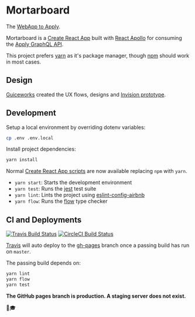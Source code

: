 # Mortarboard
The [WebApp to Apply][app].

Mortarboard is a [Create React App][cra] built with [React Apollo][apollo] for
consuming the [Apply GraphQL API][api].

This project prefers [yarn][yarn] as it's package manager, though [npm][npm]
should work in most cases.

## Design
[Guiceworks][guiceworks] created the UX flows, designs and [Invision prototype][prototype].

## Development
Setup a local environment by overriding dotenv variables:

```sh
cp .env .env.local
```

Install project dependencies:

```sh
yarn install
```

Normal [Create React App scripts][cra_scripts] are now available replacing `npm`
with `yarn`.

* `yarn start`: Starts the development environment
* `yarn test`: Runs the [jest][jest] test suite
* `yarn lint`: Lints the project using [eslint-config-airbnb][airbnb]
* `yarn flow`: Runs the [flow][flow] type checker

## CI and Deployments
[![Travis Build Status](https://travis-ci.org/turingschool/apply-webapp.svg?branch=master)](https://travis-ci.org/turingschool/apply-webapp)
[![CircleCI Build Status](https://circleci.com/gh/turingschool/apply-webapp/tree/master.svg?style=svg)](https://circleci.com/gh/turingschool/apply-webapp/tree/master)

[Travis][travis] will auto deploy to the [gh-pages][pages] branch once a passing
build has run on `master`.

The passing build depends on:

```sh
yarn lint
yarn flow
yarn test
```

**The GitHub pages branch is production. A staging server does not exist.**

👋🎓 

<!-- Links -->
[airbnb]: https://github.com/airbnb/javascript
[api]: https://github.com/turingschool/apply
[apollo]: https://www.apollographql.com/docs/react/ 
[app]: https://turingschool.github.io/apply-webapp/
[cra]: https://github.com/facebookincubator/create-react-app/blob/master/packages/react-scripts/template/README.md
[cra_scripts]: https://github.com/facebookincubator/create-react-app/blob/master/packages/react-scripts/template/README.md#available-scripts
[flow]: https://flow.org
[guiceworks]: http://www.guice.works
[jest]: https://facebook.github.io/jest/
[npm]: https://www.npmjs.com/get-npm
[pages]: https://github.com/turingschool/apply-webapp/tree/gh-pages
[prototype]: https://projects.invisionapp.com//share/87BC70RUV
[yarn]: https://yarnpkg.com/en/ 
[travis]: https://travis-ci.org/turingschool/apply-webapp
